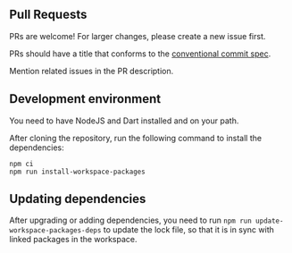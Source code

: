 ## Pull Requests

PRs are welcome! For larger changes, please create a new issue first.

PRs should have a title that conforms to the
[conventional commit spec](https://www.conventionalcommits.org/en/v1.0.0/).

Mention related issues in the PR description.

## Development environment

You need to have NodeJS and Dart installed and on your path.

After cloning the repository, run the following command to install the
dependencies:

```shell
npm ci
npm run install-workspace-packages
```

## Updating dependencies

After upgrading or adding dependencies, you need to run
`npm run update-workspace-packages-deps` to update the lock file, so that it is
in sync with linked packages in the workspace.
